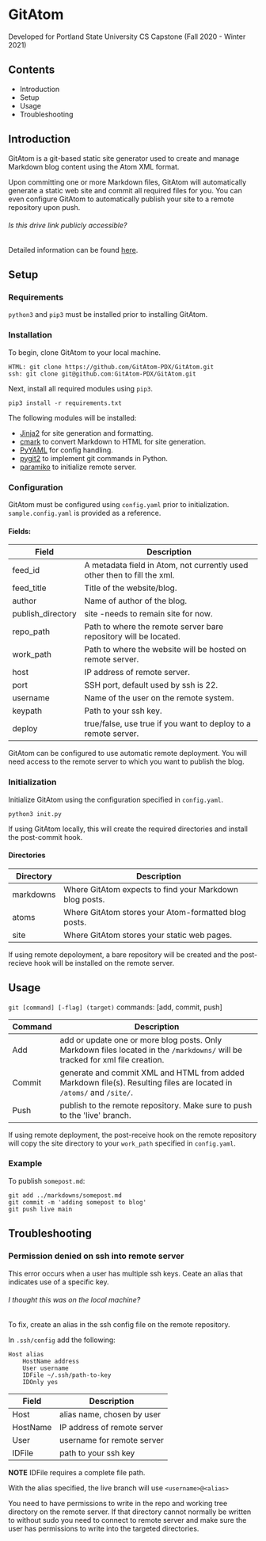 # GitAtom
Developed for Portland State University CS Capstone (Fall 2020 - Winter 2021)
 
 ## Contents
 * Introduction
 * Setup
 * Usage
 * Troubleshooting
 
## Introduction
GitAtom is a git-based static site generator used to create and manage Markdown blog 
content using the Atom XML format.

Upon committing one or more Markdown files, GitAtom will automatically generate a static 
web site and commit all required files for you. You can even configure GitAtom to automatically 
publish your site to a remote repository upon push.

###### Is this drive link publicly accessible?
Detailed information can be found [here](https://docs.google.com/document/d/1eONVONseT0Ex_Z_COYcDEAZJZb3Gb6mCPAmSxwqYNFM/edit?usp=sharing).

 
## Setup 
### Requirements 

`python3` and `pip3` must be installed prior to installing GitAtom.

### Installation 

To begin, clone GitAtom to your local machine.

``` 
HTML: git clone https://github.com/GitAtom-PDX/GitAtom.git
ssh: git clone git@github.com:GitAtom-PDX/GitAtom.git
```

Next, install all required modules using `pip3`.

```
pip3 install -r requirements.txt
```

The following modules will be installed:

* [Jinja2](https://pypi.org/project/Jinja2/) for site generation and formatting.
* [cmark](https://pypi.org/project/cmarkgfm/) to convert Markdown to HTML for site generation.
* [PyYAML](https://pypi.org/project/PyYAML/) for config handling.
* [pygit2](https://pypi.org/project/pygit2/) to implement git commands in Python.
* [paramiko](https://pypi.org/project/paramiko/) to initialize remote server. 

### Configuration 

GitAtom must be configured using `config.yaml` prior to initialization. `sample.config.yaml` is provided as a reference.

#### Fields:  
| Field | Description|
| --- | --- |
| feed_id | A metadata field in Atom, not currently used other then to fill the xml.|
| feed_title | Title of the website/blog.|  
| author | Name of author of the blog.|   
| publish_directory | site -needs to remain site for now.  |
| repo_path | Path to where the remote server bare repository will be located. |   
| work_path | Path to where the website will be hosted on remote server. |
| host | IP address of remote server. |   
| port | SSH port, default used by ssh is 22. |   
| username | Name of the user on the remote system. |  
| keypath | Path to your ssh key. |    
| deploy | true/false, use true if you want to deploy to a remote server.| 

GitAtom can be configured to use automatic remote deployment. You will need access to the 
remote server to which you want to publish the blog.  


### Initialization

Initialize GitAtom using the configuration specified in `config.yaml`.

```
python3 init.py
```

If using GitAtom locally, this will create the required directories and 
install the post-commit hook. 

#### Directories
| Directory | Description|
| --- | --- |
| markdowns | Where GitAtom expects to find your Markdown blog posts. |
| atoms | Where GitAtom stores your Atom-formatted blog posts. |  
| site | Where GitAtom stores your static web pages. |   

If using remote depoloyment, a bare repository will be created and the 
post-recieve hook will be installed on the remote server.


## Usage
`git [command] [-flag] (target)`
commands: [add, commit, push]

| Command | Description|
| --- | --- |
| Add | add or update one or more blog posts. Only Markdown files located in the `/markdowns/` will be tracked for xml file creation. |
| Commit | generate and commit XML and HTML from added Markdown file(s). Resulting files are located in `/atoms/` and `/site/`. |  
| Push | publish to the remote repository. Make sure to push to the 'live' branch. |   

If using remote deployment, the post-receive hook on the remote repository will copy the site directory to your `work_path` specified in `config.yaml`.  

### Example
To publish `somepost.md`:

```
git add ../markdowns/somepost.md
git commit -m 'adding somepost to blog'
git push live main
```


## Troubleshooting

### Permission denied on ssh into remote server

This error occurs when a user has multiple ssh keys. Ceate an alias that indicates use of a specific key.  

###### I thought this was on the local machine?
To fix, create an alias in the ssh config file on the remote repository. 

In `.ssh/config` add the following:  

```
Host alias
    HostName address 
    User username 
    IDFile ~/.ssh/path-to-key
    IDOnly yes  
```

| Field | Description|
| --- | --- |
| Host | alias name, chosen by user |
| HostName | IP address of remote server |  
| User | username for remote server |   
| IDFile | path to your ssh key |   

**NOTE** IDFile requires a complete file path.

With the alias specified, the live branch will use `<username>@<alias>`

You need to have permissions to write in the repo and working tree directory on the
remote server. If that directory cannot normally be written to without sudo you
need to connect to remote server and make sure the user has permissions to write 
into the targeted directories.






